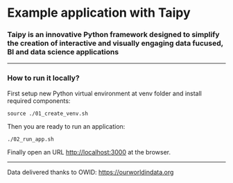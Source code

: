 # Example application with Taipy 

### Taipy is an innovative Python framework designed to simplify the creation of interactive and visually engaging data fucused, BI and data science applications

---
### How to run it locally?

First setup new Python virtual environment at venv folder and install required components:

`source ./01_create_venv.sh`

Then you are ready to run an application:

`./02_run_app.sh`

Finally open an URL [http://localhost:3000](http://localhost:3000) at the browser.

---


Data delivered thanks to OWID: https://ourworldindata.org
